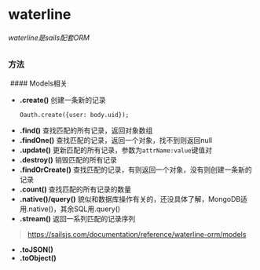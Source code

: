 # waterline
 ###### waterline是sails配套ORM

 ### 方法
 
  ####  Models相关

 - **.create()**
 	创建一条新的记录
 	```
 	Oauth.create({user: body.uid});
 	```
 - **.find()**
 	查找匹配的所有记录，返回对象数组
 - **.findOne()**
 	查找匹配的记录，返回一个对象，找不到则返回null
 - **.update()**
 	更新匹配的所有记录，参数为```attrName:value```键值对
 - **.destroy()**
 	销毁匹配的所有记录
 - **.findOrCreate()**
 	查找匹配的记录，有则返回一个对象，没有则创建一条新的记录
 - **.count()**
 	查找匹配的所有记录的数量
 - **.native()/query()**
 	貌似和数据库操作有关的，还没具体了解，MongoDB适用.native()，其余SQL用.query()
 - **.stream()**
 	返回一系列匹配的记录序列
 > https://sailsjs.com/documentation/reference/waterline-orm/models

 - **.toJSON()**
 - **.toObject()**